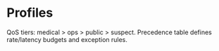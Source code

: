 # Profiles
QoS tiers: medical > ops > public > suspect. Precedence table defines rate/latency budgets and exception rules.